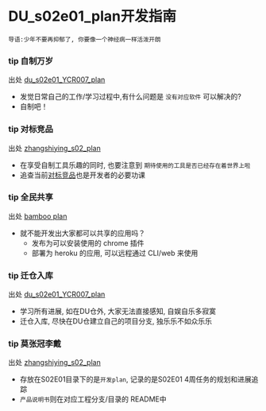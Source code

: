 # DU_s02e01_plan开发指南

`导语:少年不要再抑郁了, 你要像一个神经病一样活泼开朗`

### tip 自制万岁

出处 [du_s02e01_YCR007_plan](https://github.com/DebugUself/du4proto/commit/c16d17485ff81743071a9a4b39124be7b7c36cb5)

- 发觉日常自己的工作/学习过程中,有什么问题是 `没有对应软件` 可以解决的?
- 自制吧！

### tip 对标竞品

出处 [zhangshiying_s02_plan](https://github.com/DebugUself/du4proto/commit/6def905d3dc9aecf53eae904995c1e4b285f46c9)

- 在享受自制工具乐趣的同时, 也要注意到 `期待使用的工具是否已经存在着世界上啦`
- 追查当前[对标竞品](https://github.com/DebugUself/du4proto/blob/zsy/Glossary/brenchmark_product.md)也是开发者的必要功课 

### tip 全民共享

出处 [bamboo plan](https://github.com/DebugUself/du4proto/commit/7b7ba065d681d60bfd16087aee56890880644212)

- 就不能开发出大家都可以共享的应用吗？
  + 发布为可以安装使用的 chrome 插件
  + 部署为 heroku 的应用, 可以远程通过 CLI/web 来使用

### tip 迁仓入库

出处 [du_s02e01_YCR007_plan](https://github.com/DebugUself/du4proto/commit/c16d17485ff81743071a9a4b39124be7b7c36cb5)

- 学习所有进展, 如在DU仓外, 大家无法直接感知, 自娱自乐多寂寞
- 迁仓入库, 尽快在DU仓建立自己的项目分支, 独乐乐不如众乐乐

### tip 莫张冠李戴

出处 [zhangshiying_s02_plan](https://github.com/DebugUself/du4proto/commit/6def905d3dc9aecf53eae904995c1e4b285f46c9)

- 存放在S02E01目录下的是`开发plan`, 记录的是S02E01 4周任务的规划和进展追踪
- `产品说明书`则在对应工程分支/目录的 README中

